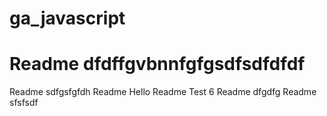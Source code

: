 # ga_javascript

<h1> Readme dfdffgvbnnfgfgsdfsdfdfdf </h1>
Readme sdfgsfgfdh
Readme Hello
Readme Test 6
Readme dfgdfg
Readme sfsfsdf
